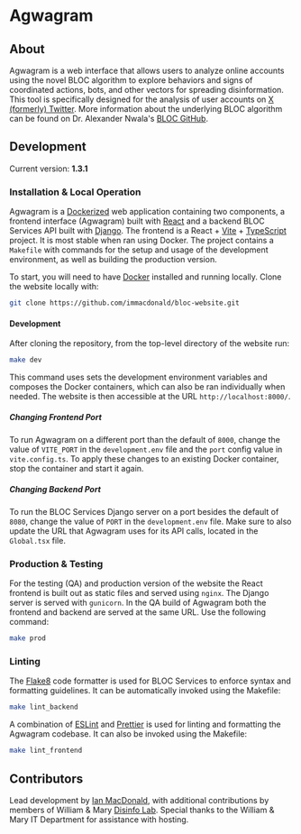# Agwagram

## About
Agwagram is a web interface that allows users to analyze online accounts using the novel BLOC algorithm to explore behaviors and signs of coordinated actions, bots, and other vectors for spreading disinformation. This tool is specifically designed for the analysis of user accounts on [X (formerly) Twitter](https://www.twitter.com). More information about the underlying BLOC algorithm can be found on Dr. Alexander Nwala's [BLOC GitHub](https://github.com/anwala/bloc).

## Development
Current version: **1.3.1**

### Installation & Local Operation
Agwagram is a [Dockerized](https://www.docker.com/) web application containing two components, a frontend interface (Agwagram) built with [React](https://react.dev/) and a backend BLOC Services API built with [Django](https://www.djangoproject.com/). The frontend is a React + [Vite](https://vitejs.dev/) + [TypeScript](https://www.typescriptlang.org/) project. It is most stable when ran using Docker. The project contains a `Makefile` with commands for the setup and usage of the development environment, as well as building the production version.

To start, you will need to have [Docker](https://www.docker.com/) installed and running locally. Clone the website locally with:

```bash
git clone https://github.com/immacdonald/bloc-website.git
```

#### Development
After cloning the repository, from the top-level directory of the website run:

```bash
make dev
```

This command uses sets the development environment variables and composes the Docker containers, which can also be ran individually when needed. The website is then accessible at the URL `http://localhost:8000/`.  

##### Changing Frontend Port
To run Agwagram on a different port than the default of `8000`, change the value of `VITE_PORT` in the `development.env` file and the `port` config value in `vite.config.ts`. To apply these changes to an existing Docker container, stop the container and start it again.

##### Changing Backend Port
To run the BLOC Services Django server on a port besides the default of `8080`, change the value of `PORT` in the `development.env` file. Make sure to also update the URL that Agwagram uses for its API calls, located in the `Global.tsx` file.

### Production & Testing
For the testing (QA) and production version of the website the React frontend is built out as static files and served using `nginx`. The Django server is served with `gunicorn`. In the QA build of Agwagram both the frontend and backend are served at the same URL. Use the following command:

```bash
make prod
```

### Linting
The [Flake8](https://flake8.pycqa.org/en/latest/) code formatter is used for BLOC Services to enforce syntax and formatting guidelines. It can be automatically invoked using the Makefile:

```bash
make lint_backend
```

A combination of [ESLint](https://eslint.org/) and [Prettier](https://prettier.io/) is used for linting and formatting the Agwagram codebase. It can also be invoked using the Makefile:

```bash
make lint_frontend
```

## Contributors
Lead development by [Ian MacDonald](https://github.com/immacdonald), with additional contributions by members of William & Mary [Disinfo Lab](https://www.disinfolab.net/). Special thanks to the William & Mary IT Department for assistance with hosting.
